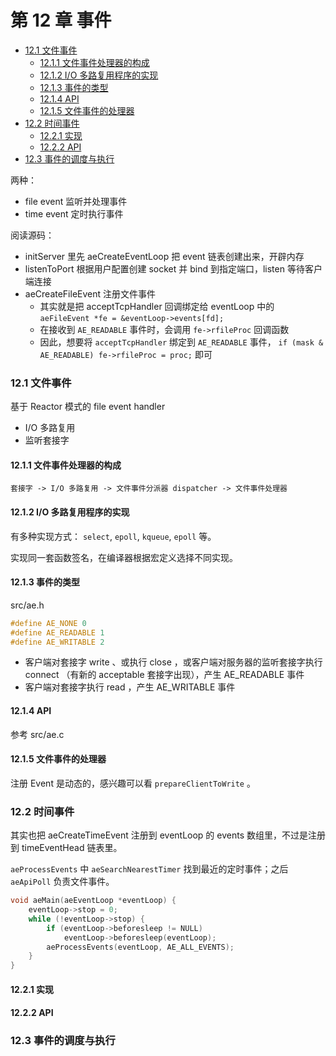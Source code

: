 # 第 12 章 事件

<!-- @import "[TOC]" {cmd="toc" depthFrom=3 depthTo=6 orderedList=false} -->

<!-- code_chunk_output -->

- [12.1 文件事件](#121-文件事件)
  - [12.1.1 文件事件处理器的构成](#1211-文件事件处理器的构成)
  - [12.1.2 I/O 多路复用程序的实现](#1212-io-多路复用程序的实现)
  - [12.1.3 事件的类型](#1213-事件的类型)
  - [12.1.4 API](#1214-api)
  - [12.1.5 文件事件的处理器](#1215-文件事件的处理器)
- [12.2 时间事件](#122-时间事件)
  - [12.2.1 实现](#1221-实现)
  - [12.2.2 API](#1222-api)
- [12.3 事件的调度与执行](#123-事件的调度与执行)

<!-- /code_chunk_output -->

两种：
- file event 监听并处理事件
- time event 定时执行事件

阅读源码：
- initServer 里先 aeCreateEventLoop 把 event 链表创建出来，开辟内存
- listenToPort 根据用户配置创建 socket 并 bind 到指定端口，listen 等待客户端连接
- aeCreateFileEvent 注册文件事件
  - 其实就是把 acceptTcpHandler 回调绑定给 eventLoop 中的 `aeFileEvent *fe = &eventLoop->events[fd];`
  - 在接收到 `AE_READABLE` 事件时，会调用 `fe->rfileProc` 回调函数
  - 因此，想要将 `acceptTcpHandler` 绑定到 `AE_READABLE` 事件， `if (mask & AE_READABLE) fe->rfileProc = proc;` 即可

### 12.1 文件事件

基于 Reactor 模式的 file event handler
- I/O 多路复用
- 监听套接字

#### 12.1.1 文件事件处理器的构成

```
套接字 -> I/O 多路复用 -> 文件事件分派器 dispatcher -> 文件事件处理器
```

#### 12.1.2 I/O 多路复用程序的实现

有多种实现方式： `select`, `epoll`, `kqueue`, `epoll` 等。

实现同一套函数签名，在编译器根据宏定义选择不同实现。

#### 12.1.3 事件的类型

src/ae.h

```c
#define AE_NONE 0
#define AE_READABLE 1
#define AE_WRITABLE 2
```

- 客户端对套接字 write 、或执行 close ，或客户端对服务器的监听套接字执行 connect （有新的 acceptable 套接字出现），产生 AE_READABLE 事件
- 客户端对套接字执行 read ，产生 AE_WRITABLE 事件

#### 12.1.4 API

参考 src/ae.c

#### 12.1.5 文件事件的处理器

注册 Event 是动态的，感兴趣可以看 `prepareClientToWrite` 。

### 12.2 时间事件

其实也把 aeCreateTimeEvent 注册到 eventLoop 的 events 数组里，不过是注册到 timeEventHead 链表里。

`aeProcessEvents` 中 `aeSearchNearestTimer` 找到最近的定时事件；之后 `aeApiPoll` 负责文件事件。

```c
void aeMain(aeEventLoop *eventLoop) {
    eventLoop->stop = 0;
    while (!eventLoop->stop) {
        if (eventLoop->beforesleep != NULL)
            eventLoop->beforesleep(eventLoop);
        aeProcessEvents(eventLoop, AE_ALL_EVENTS);
    }
}
```

#### 12.2.1 实现

#### 12.2.2 API

### 12.3 事件的调度与执行
